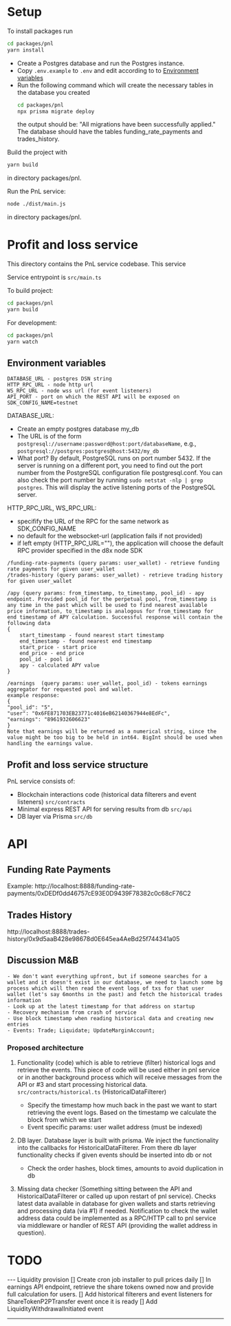 # Setup

To install packages run

```bash
cd packages/pnl
yarn install
```

-   Create a Postgres database and run the Postgres instance.
-   Copy `.env.example` to `.env` and edit according to to [Environment variables](#environment-variables)
-   Run the following command which will create the necessary tables in the database you created
    ```bash
    cd packages/pnl
    npx prisma migrate deploy
    ```
    the output should be: "All migrations have been successfully applied." The database should have the tables
    funding_rate_payments and trades_history.

Build the project with

```bash
yarn build
```

in directory packages/pnl.

Run the PnL service:

```bash
node ./dist/main.js
```

in directory packages/pnl.

# Profit and loss service

This directory contains the PnL service codebase. This service

Service entrypoint is `src/main.ts`

To build project:

```bash
cd packages/pnl
yarn build
```

For development:

```bash
cd packages/pnl
yarn watch
```

## Environment variables

```
DATABASE_URL - postgres DSN string
HTTP_RPC_URL - node http url
WS_RPC_URL - node wss url (for event listeners)
API_PORT - port on which the REST API will be exposed on
SDK_CONFIG_NAME=testnet
```

DATABASE_URL:

-   Create an empty postgres database my_db
-   The URL is of the form `postgresql://username:password@host:port/databaseName`, e.g., `postgresql://postgres:postgres@host:5432/my_db`
-   What port? By default, PostgreSQL runs on port number 5432. If the server is running on a different port,
    you need to find out the port number from the PostgreSQL configuration file postgresql.conf.
    You can also check the port number by running `sudo netstat -nlp | grep postgres`. This will display the active listening ports of the PostgreSQL server.

HTTP_RPC_URL, WS_RPC_URL:

-   specifify the URL of the RPC for the same network as SDK_CONFIG_NAME
-   no default for the websocket-url (application fails if not provided)
-   if left empty (HTTP_RPC_URL=""), the application will choose the default RPC provider specified in the d8x node SDK

```
/funding-rate-payments (query params: user_wallet) - retrieve funding rate payments for given user_wallet
/trades-history (query params: user_wallet) - retrieve trading history for given user_wallet

/apy (query params: from_timestamp, to_timestamp, pool_id) - apy endpoint. Provided pool_id for the perpetual pool, from_timestamp is any time in the past which will be used to find nearest available price information, to_timestamp is analogous for from_timestamp for end timestamp of APY calculation. Successful response will contain the following data
{
    start_timestamp - found nearest start timestamp
    end_timestamp - found nearest end timestamp
    start_price - start price
    end_price - end price
    pool_id - pool id
    apy - calculated APY value
}

/earnings  (query params: user_wallet, pool_id) - tokens earnings aggregator for requested pool and wallet.
example response:
{
"pool_id": "5",
"user": "0x6FE871703EB23771c4016eB62140367944e8EdFc",
"earnings": "8961932606623"
}
Note that earnings will be returned as a numerical string, since the value might be too big to be held in int64. BigInt should be used when handling the earnings value.
```

## Profit and loss service structure

PnL service consists of:

-   Blockchain interactions code (historical data filterers and event listeners) `src/contracts`
-   Minimal express REST API for serving results from db `src/api`
-   DB layer via Prisma `src/db`

# API

## Funding Rate Payments

Example: http://localhost:8888/funding-rate-payments/0xDEDf0dd46757cE93E0D9439F78382c0c68cF76C2

## Trades History

http://localhost:8888/trades-history/0x9d5aaB428e98678d0E645ea4AeBd25f744341a05

## Discussion M&B

    - We don't want everything upfront, but if someone searches for a wallet and it doesn't exist in our database, we need to launch some bg process which will then read the event logs of txs for that user wallet (let's say 6months in the past) and fetch the historical trades information
    - Look up at the latest timestamp for that address on startup
    - Recovery mechanism from crash of service
    - Use block timestamp when reading historical data and creating new entries
    - Events: Trade; Liquidate; UpdateMarginAccount;

### Proposed architecture

1. Functionality (code) which is able to retrieve (filter) historical logs and
   retrieve the events. This piece of code will be used either in pnl service or
   in another background process which will receive messages from the API or #3
   and start processing historical data. `src/contracts/historical.ts`
   (HistoricalDataFilterer)

    - Specify the timestamp how much back in the past we want to start
      retrieving the event logs. Based on the timestamp we calculate the block
      from which we start
    - Event specific params: user wallet address (must be indexed)

2. DB layer. Database layer is built with prisma. We inject the functionality
   into the callbacks for HistoricalDataFilterer. From there db layer
   functionality checks if given events should be inserted into db or not

    - Check the order hashes, block times, amounts to avoid duplication in db

3. Missing data checker (Something sitting between the API and
   HistoricalDataFilterer or called up upon restart of pnl service). Checks
   latest data available in database for given wallets and starts retrieving and
   processing data (via #1) if needed. Notification to check the wallet address
   data could be implemented as a RPC/HTTP call to pnl service via middleware or
   handler of REST API (providing the wallet address in question).

# TODO

--- Liquidity provision
[] Create cron job installer to pull prices daily
[] In earnings API endpoint, retrieve the share tokens owned now and provide full calculation for users.
[] Add historical filterers and event listeners for ShareTokenP2PTransfer event once it is ready
[] Add LiquidityWithdrawalInitiated event

---
